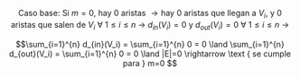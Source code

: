 $$
\text {Caso base: Si }m=0 \text{, hay 0 aristas }\rightarrow \text {hay 0 aristas que llegan a }V_i \text {, y 0 aristas que salen de } V_i \ \forall \ 1 \leq i \leq n \ \rightarrow \ d_{in}(V_i)=0 \text { y } d_{out}(V_i)=0 \ \forall \ 1 \leq i \leq n \ \rightarrow$$

$$\sum_{i=1}^{n} d_{in}(V_i) = \sum_{i=1}^{n} 0 = 0 \land \sum_{i=1}^{n} d_{out}(V_i) = \sum_{i=1}^{n} 0  = 0 \land |E|=0 \rightarrow \text { se cumple para } m=0 $$
